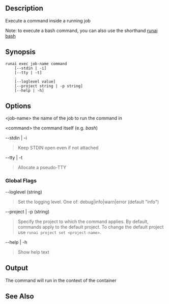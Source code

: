 ## Description

Execute a command inside a running job

Note: to execute a bash command, you can also use the shorthand [runai bash](runai-bash.md)

## Synopsis

    runai exec job-name command 
        [--stdin | -i] 
        [--tty | -t]
        .
        [--loglevel value] 
        [--project string | -p string] 
        [--help | -h]



## Options

<job-name\> the name of the job to run the command in

<command\> the command itself (e.g. _bash_)

--stdin | -i
>  Keep STDIN open even if not attached

--tty | -t
>  Allocate a pseudo-TTY

### Global Flags

--loglevel (string)

>  Set the logging level. One of: debug|info|warn|error (default "info")

--project | -p (string)

>  Specify the project to which the command applies. By default, commands apply to the default project. To change the default project use ``runai project set <project-name>``.

--help | -h

>  Show help text

## Output

The command will run in the context of the container

## See Also

